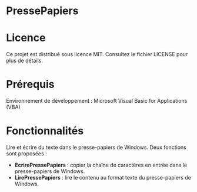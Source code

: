# PressePapiers
<h1>Licence</h1>
<p>Ce projet est distribué sous licence MIT. Consultez le fichier LICENSE pour plus de détails.</p>
<h1>Prérequis</h1>
<p>Environnement de développement : Microsoft Visual Basic for Applications (VBA)</p>
<h1>Fonctionnalités</h1>
Lire et écrire du texte dans le presse-papiers de Windows.
Deux fonctions sont proposées :
<ul>
  <li><strong>EcrirePressePapiers</strong> : copier la chaîne de caractères en entrée dans le presse-papiers de Windows.</li>
  <li><strong>LirePressePapiers</strong> : lire le contenu au format texte du presse-papiers de Windows.</li>
</ul>
